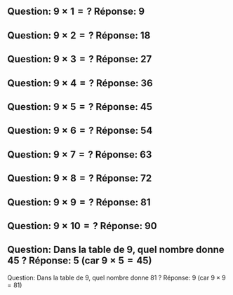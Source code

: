 Question: $9 \times 1 = ?$
Réponse: 9
---
Question: $9 \times 2 = ?$
Réponse: 18
---
Question: $9 \times 3 = ?$
Réponse: 27
---
Question: $9 \times 4 = ?$
Réponse: 36
---
Question: $9 \times 5 = ?$
Réponse: 45
---
Question: $9 \times 6 = ?$
Réponse: 54
---
Question: $9 \times 7 = ?$
Réponse: 63
---
Question: $9 \times 8 = ?$
Réponse: 72
---
Question: $9 \times 9 = ?$
Réponse: 81
---
Question: $9 \times 10 = ?$
Réponse: 90
---
Question: Dans la table de 9, quel nombre donne 45 ?
Réponse: $5$ (car $9 \times 5 = 45$)
---
Question: Dans la table de 9, quel nombre donne 81 ?
Réponse: $9$ (car $9 \times 9 = 81$)
